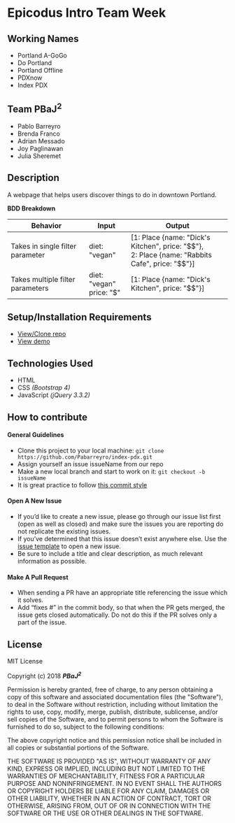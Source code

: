 # **Epicodus Intro Team Week**
## Working Names

* Portland A-GoGo
* Do Portland
* Portland Offline
* PDXnow
* Index PDX

## Team PBaJ<sup>2</sup>
* Pablo Barreyro
* Brenda Franco
* Adrian Messado
* Joy Paglinawan
* Julia Sheremet

## Description

A webpage that helps users discover things to do in downtown Portland.

**BDD Breakdown**

Behavior | Input | Output
------------ | ------------- | -------------
Takes in single filter parameter | diet: "vegan" | [1: Place {name: "Dick's Kitchen", price: "$$"},<br>2: Place {name: "Rabbits Cafe", price: "$$"}]
Takes multiple filter parameters | diet: "vegan"<br>price: "$" | [1: Place {name: "Dick's Kitchen", price: "$$"}]


## Setup/Installation Requirements

* [View/Clone repo](https://github.com/pabarreyro/index-pdx)
* [View demo](https://pabarreyro.github.io/index-pdx)

## Technologies Used

* HTML
* CSS _(Bootstrap 4)_
* JavaScript _(jQuery 3.3.2)_

## How to contribute

#### General Guidelines
  * Clone this project to your local machine: `git clone https://github.com/Pabarreyro/index-pdx.git`
  * Assign yourself an issue issueName from our repo
  * Make a new local branch and start to work on it: `git checkout -b issueName`
  * It is great practice to follow [this commit style](https://udacity.github.io/git-styleguide/)

#### Open A New Issue
  * If you’d like to create a new issue, please go through our issue list first (open as well as closed) and make sure
  the issues you are reporting do  not replicate the existing issues.
  * If you’ve determined that this issue doesn’t exist anywhere else. Use the [issue template](https://github.com/Pabarreyro/index-pdx/issues/new) to open a new issue.
  * Be sure to include a title and clear description, as much relevant information as possible.

#### Make A Pull Request
  * When sending a PR have an appropriate title referencing the issue which it solves.
  * Add “fixes #” in the commit body, so that when the PR gets merged, the issue gets closed automatically. Do not do this if the PR solves only a part of the issue.


## License

MIT License

Copyright (c) 2018 **_PBaJ<sup>2</sup>_**

Permission is hereby granted, free of charge, to any person obtaining a copy
of this software and associated documentation files (the "Software"), to deal
in the Software without restriction, including without limitation the rights
to use, copy, modify, merge, publish, distribute, sublicense, and/or sell
copies of the Software, and to permit persons to whom the Software is
furnished to do so, subject to the following conditions:

The above copyright notice and this permission notice shall be included in all
copies or substantial portions of the Software.

THE SOFTWARE IS PROVIDED "AS IS", WITHOUT WARRANTY OF ANY KIND, EXPRESS OR
IMPLIED, INCLUDING BUT NOT LIMITED TO THE WARRANTIES OF MERCHANTABILITY,
FITNESS FOR A PARTICULAR PURPOSE AND NONINFRINGEMENT. IN NO EVENT SHALL THE
AUTHORS OR COPYRIGHT HOLDERS BE LIABLE FOR ANY CLAIM, DAMAGES OR OTHER
LIABILITY, WHETHER IN AN ACTION OF CONTRACT, TORT OR OTHERWISE, ARISING FROM,
OUT OF OR IN CONNECTION WITH THE SOFTWARE OR THE USE OR OTHER DEALINGS IN THE
SOFTWARE.
